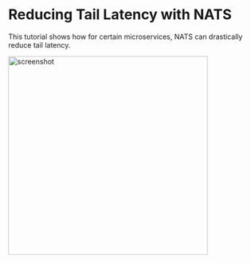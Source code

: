 # Reducing Tail Latency with NATS

This tutorial shows how for certain microservices, NATS can drastically reduce tail latency.

<img src="https://user-images.githubusercontent.com/90097/118415013-bf708180-b65c-11eb-84a0-9ec02896fa56.jpg?raw=true" alt="screenshot" width="400px" height="400px">
